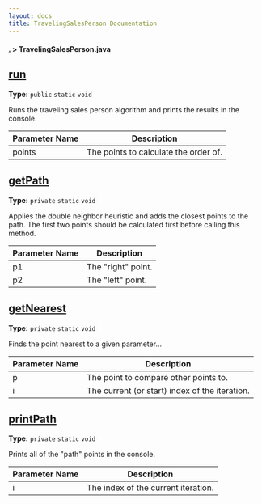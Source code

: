 ```yaml
---
layout: docs
title: TravelingSalesPerson Documentation
---
```

#### [.](./index) > **TravelingSalesPerson.java**

## [run](https://github.com/fennifith/ExceptionalTraveler/blob/master//TravelingSalesPerson.java#L16)

**Type:** `public` `static` `void`

Runs the traveling sales person algorithm and prints the results in the console. 





|Parameter Name|Description|
|-----|-----|
|points|The points to calculate the order of.  |








## [getPath](https://github.com/fennifith/ExceptionalTraveler/blob/master//TravelingSalesPerson.java#L127)

**Type:** `private` `static` `void`

Applies the double neighbor heuristic and adds the closest points to the path. The first 
two points should be calculated first before calling this method. 





|Parameter Name|Description|
|-----|-----|
|p1|The "right" point.|
|p2|The "left" point.  |








## [getNearest](https://github.com/fennifith/ExceptionalTraveler/blob/master//TravelingSalesPerson.java#L244)

**Type:** `private` `static` `void`

Finds the point nearest to a given parameter... 





|Parameter Name|Description|
|-----|-----|
|p|The point to compare other points to.|
|i|The current (or start) index of the iteration.  |








## [printPath](https://github.com/fennifith/ExceptionalTraveler/blob/master//TravelingSalesPerson.java#L384)

**Type:** `private` `static` `void`

Prints all of the "path" points in the console. 





|Parameter Name|Description|
|-----|-----|
|i|The index of the current iteration.  |








